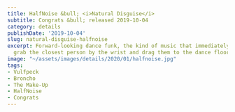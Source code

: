 ```yaml
---
title: HalfNoise &bull; <i>Natural Disguise</i>
subtitle: Congrats &bull; released 2019-10-04
category: details
publishDate: '2019-10-04'
slug: natural-disguise-halfnoise
excerpt: Forward-looking dance funk, the kind of music that immediately makes you
  grab the closest person by the wrist and drag them to the dance floor.
image: "~/assets/images/details/2020/01/halfnoise.jpg"
tags:
- Vulfpeck
- Broncho
- The Make-Up
- HalfNoise
- Congrats
---
```


